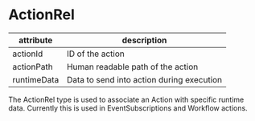 # ActionRel

| attribute   | description                               |
| ----------- | ----------------------------------------- |
| actionId    | ID of the action                          |
| actionPath  | Human readable path of the action         |
| runtimeData | Data to send into action during execution |

The ActionRel type is used to associate an Action with specific runtime data. Currently this is used in EventSubscriptions and Workflow actions.
